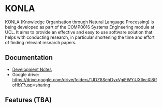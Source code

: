 # KONLA

KONLA (Knowledge Organisation through Natural Language Processing) is being developed as part of the COMP0016 Systems Engineering module at UCL. It aims to provide an effective and easy to use software solution that helps with conducting research, in particular shortening the time and effort of finding relevant research papers.

## Documentation
 - [Development Notes](doc/dev_notes.md)
 - Google drive: https://drive.google.com/drive/folders/1JDZ8SehDyxVgiEWYiUXllecXl8tfoHbY?usp=sharing
## Features (TBA)
